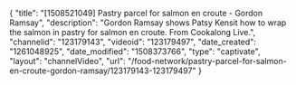 {
    "title": "[1508521049] Pastry parcel for salmon en croute - Gordon Ramsay",
    "description": "Gordon Ramsay shows Patsy Kensit how to wrap the salmon in pastry for salmon en croute. From Cookalong Live.",
    "channelid": "123179143",
    "videoid": "123179497",
    "date_created": "1261048925",
    "date_modified": "1508373766",
    "type": "captivate",
    "layout": "channelVideo",
    "url": "\/food-network\/pastry-parcel-for-salmon-en-croute-gordon-ramsay\/123179143-123179497"
}